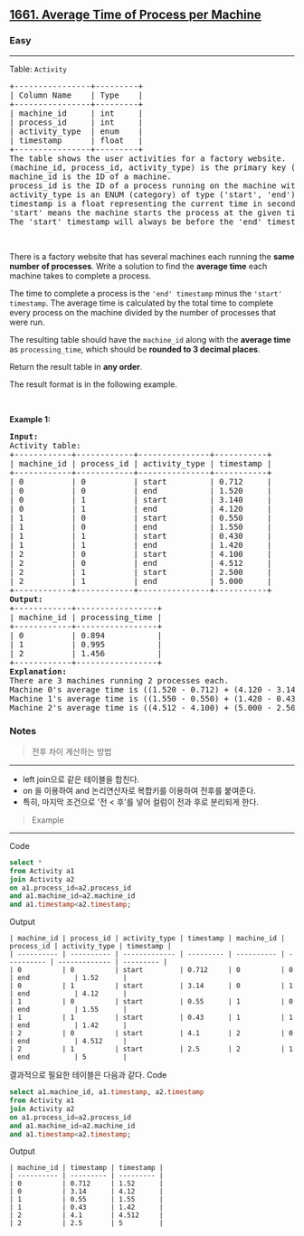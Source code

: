 <h2><a href="https://leetcode.com/problems/average-time-of-process-per-machine">1661. Average Time of Process per Machine</a></h2><h3>Easy</h3><hr><p>Table: <code>Activity</code></p>

<pre>
+----------------+---------+
| Column Name    | Type    |
+----------------+---------+
| machine_id     | int     |
| process_id     | int     |
| activity_type  | enum    |
| timestamp      | float   |
+----------------+---------+
The table shows the user activities for a factory website.
(machine_id, process_id, activity_type) is the primary key (combination of columns with unique values) of this table.
machine_id is the ID of a machine.
process_id is the ID of a process running on the machine with ID machine_id.
activity_type is an ENUM (category) of type (&#39;start&#39;, &#39;end&#39;).
timestamp is a float representing the current time in seconds.
&#39;start&#39; means the machine starts the process at the given timestamp and &#39;end&#39; means the machine ends the process at the given timestamp.
The &#39;start&#39; timestamp will always be before the &#39;end&#39; timestamp for every (machine_id, process_id) pair.</pre>

<p>&nbsp;</p>

<p>There is a factory website that has several machines each running the <strong>same number of processes</strong>. Write a solution&nbsp;to find the <strong>average time</strong> each machine takes to complete a process.</p>

<p>The time to complete a process is the <code>&#39;end&#39; timestamp</code> minus the <code>&#39;start&#39; timestamp</code>. The average time is calculated by the total time to complete every process on the machine divided by the number of processes that were run.</p>

<p>The resulting table should have the <code>machine_id</code> along with the <strong>average time</strong> as <code>processing_time</code>, which should be <strong>rounded to 3 decimal places</strong>.</p>

<p>Return the result table in <strong>any order</strong>.</p>

<p>The result format is in the following example.</p>

<p>&nbsp;</p>
<p><strong class="example">Example 1:</strong></p>

<pre>
<strong>Input:</strong> 
Activity table:
+------------+------------+---------------+-----------+
| machine_id | process_id | activity_type | timestamp |
+------------+------------+---------------+-----------+
| 0          | 0          | start         | 0.712     |
| 0          | 0          | end           | 1.520     |
| 0          | 1          | start         | 3.140     |
| 0          | 1          | end           | 4.120     |
| 1          | 0          | start         | 0.550     |
| 1          | 0          | end           | 1.550     |
| 1          | 1          | start         | 0.430     |
| 1          | 1          | end           | 1.420     |
| 2          | 0          | start         | 4.100     |
| 2          | 0          | end           | 4.512     |
| 2          | 1          | start         | 2.500     |
| 2          | 1          | end           | 5.000     |
+------------+------------+---------------+-----------+
<strong>Output:</strong> 
+------------+-----------------+
| machine_id | processing_time |
+------------+-----------------+
| 0          | 0.894           |
| 1          | 0.995           |
| 2          | 1.456           |
+------------+-----------------+
<strong>Explanation:</strong> 
There are 3 machines running 2 processes each.
Machine 0&#39;s average time is ((1.520 - 0.712) + (4.120 - 3.140)) / 2 = 0.894
Machine 1&#39;s average time is ((1.550 - 0.550) + (1.420 - 0.430)) / 2 = 0.995
Machine 2&#39;s average time is ((4.512 - 4.100) + (5.000 - 2.500)) / 2 = 1.456
</pre>

### Notes

> 전후 차이 계산하는 방법
---

- left join으로 같은 테이블을 합친다.
- on <key>을 이용하여 and 논리연산자로 복합키를 이용하여 전후를 붙여준다.
- 특히, 마지막 조건으로 '전 < 후'를 넣어 컬럼이 전과 후로 분리되게 한다.
  
> Example
---

Code
```sql
select *
from Activity a1
join Activity a2
on a1.process_id=a2.process_id
and a1.machine_id=a2.machine_id
and a1.timestamp<a2.timestamp;
```
Output
```text
| machine_id | process_id | activity_type | timestamp | machine_id | process_id | activity_type | timestamp |
| ---------- | ---------- | ------------- | --------- | ---------- | ---------- | ------------- | --------- |
| 0          | 0          | start         | 0.712     | 0          | 0          | end           | 1.52      |
| 0          | 1          | start         | 3.14      | 0          | 1          | end           | 4.12      |
| 1          | 0          | start         | 0.55      | 1          | 0          | end           | 1.55      |
| 1          | 1          | start         | 0.43      | 1          | 1          | end           | 1.42      |
| 2          | 0          | start         | 4.1       | 2          | 0          | end           | 4.512     |
| 2          | 1          | start         | 2.5       | 2          | 1          | end           | 5         |
```
결과적으로 필요한 테이블은 다음과 같다.
Code
```sql
select a1.machine_id, a1.timestamp, a2.timestamp
from Activity a1
join Activity a2
on a1.process_id=a2.process_id
and a1.machine_id=a2.machine_id
and a1.timestamp<a2.timestamp;
```
Output
```text
| machine_id | timestamp | timestamp |
| ---------- | --------- | --------- |
| 0          | 0.712     | 1.52      |
| 0          | 3.14      | 4.12      |
| 1          | 0.55      | 1.55      |
| 1          | 0.43      | 1.42      |
| 2          | 4.1       | 4.512     |
| 2          | 2.5       | 5         |
```


